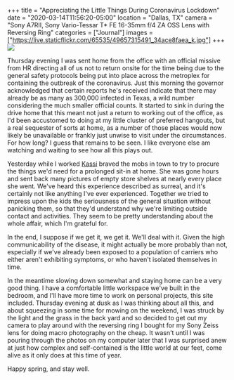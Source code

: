 +++
title = "Appreciating the Little Things During Coronavirus Lockdown"
date = "2020-03-14T11:56:20-05:00"
location = "Dallas, TX"
camera = "Sony A7RII, Sony Vario-Tessar T* FE 16-35mm f/4 ZA OSS Lens with Reversing Ring"
categories = ["Journal"]
images = ["https://live.staticflickr.com/65535/49657315491_34ace8faea_k.jpg"]
+++
<img src="https://live.staticflickr.com/65535/49657315491_34ace8faea_k.jpg">
<!--more-->
Thursday evening I was sent home from the office with an official missive from HR directing all of us not to return onsite for the time being due to the general safety protocols being put into place across the metroplex for containing the outbreak of the coronavirus. Just this morning the governor acknowledged that certain reports he's received indicate that there may already be as many as 300,000 infected in Texas, a wild number considering the much smaller official counts. It started to sink in during the drive home that this meant not just a return to working out of the office, as I'd been accustomed to doing at my little cluster of preferred hangouts, but a real sequester of sorts at home, as a number of those places would now likely be unavailable or frankly just unwise to visit under the circumstances. For how long? I guess that remains to be seen. I like everyone else am watching and waiting to see how all this plays out.

Yesterday while I worked [Kassi](http://kassiblogtoo.blogspot.com) braved the mobs in town to try to procure the things we'd need for a prolonged sit-in at home. She was gone hours and sent back many pictures of empty store shelves at nearly every place she went. We've heard this experience described as surreal, and it's certainly not like anything I've ever experienced. Together we tried to impress upon the kids the seriousness of the general situation without panicking them, so that they'd understand why we're limiting outside contact and activities. They seem to be pretty understanding about the whole affair, which I'm grateful for. 

In the end, I suppose if we get it, we get it. We'll deal with it. Given the high communicability of the disease, it might actually be more probably than not, especially if we've already been exposed to a population of carriers who either aren't exhibiting symptoms, or who haven't isolated themselves in time.

In the meantime slowing down somewhat and staying home can be a very good thing. I have a comfortable little workspace we've built in the bedroom, and I'll have more time to work on personal projects, this site included. Thursday evening at dusk as I was thinking about all this, and about squeezing in some time for mowing on the weekend, I was struck by the light and the grass in the back yard and so decided to get out my camera to play around with the reversing ring I bought for my Sony Zeiss lens for doing macro photography on the cheap. It wasn't until I was pouring through the photos on my computer later that I was surprised anew at just how complex and self-contained is the little world at our feet, come alive as it only does at this time of year.

Happy spring, and stay well.

<div id="gallery" style="display:none;">
		<img alt="Acorn in our Wild Herb Garden" src="https://live.staticflickr.com/65535/49656769313_87f8ffe6ba.jpg"
			data-image="https://live.staticflickr.com/65535/49656769313_7618f7234f_k.jpg">
		<img alt="Wishes Granted" src="https://live.staticflickr.com/65535/49656776338_d67d37ee48.jpg"
			data-image="https://live.staticflickr.com/65535/49656776338_3b85ebd51b_k.jpg">
		<img alt="I Don't Really Like This Picture" src="https://live.staticflickr.com/65535/49657587682_1553f46fc7.jpg"
			data-image="https://live.staticflickr.com/65535/49657587682_cfb22d57fa_k.jpg">
		<img alt="Leaf of Mint" src="https://live.staticflickr.com/65535/49657593032_e74f7190ca.jpg"
			data-image="https://live.staticflickr.com/65535/49657593032_7b2a06bb16_k.jpg">
		<img alt="An Oak Bud" src="https://live.staticflickr.com/65535/49657315491_b279e7e058.jpg"
			data-image="https://live.staticflickr.com/65535/49657315491_34ace8faea_k.jpg">
		<img alt="Those Tiny Purple Flowers in the Grass" src="https://live.staticflickr.com/65535/49657586977_8dd8cef389.jpg"
			data-image="https://live.staticflickr.com/65535/49657586977_77fd8bac0c_k.jpg">
		<img alt="Deep Green" src="https://live.staticflickr.com/65535/49656762528_d3a2807969.jpg"
			data-image="https://live.staticflickr.com/65535/49656762528_7eda15366d_k.jpg">
		<img alt="Spider Climbing a Dandelion" src="https://live.staticflickr.com/65535/49656764328_d9d09f7e3f.jpg"
			data-image="https://live.staticflickr.com/65535/49656764328_10799fb09e_k.jpg">
		<img alt="Sentinels" src="https://live.staticflickr.com/65535/49657307016_d78d35e4a9.jpg"
			data-image="https://live.staticflickr.com/65535/49657307016_8cae4a9c6a_k.jpg">
		<img alt="The Little World" src="https://live.staticflickr.com/65535/49657312711_97d7c7ed8a.jpg"
			data-image="https://live.staticflickr.com/65535/49657312711_06143cb666_k.jpg">
		<img alt="Things That Get Mowed" src="https://live.staticflickr.com/65535/49657308181_d04c3182e7.jpg"
			data-image="https://live.staticflickr.com/65535/49657308181_139f054817_k.jpg">
		<img alt="Dessicated Rose" src="https://live.staticflickr.com/65535/49656768638_7060dce027.jpg"
			data-image="https://live.staticflickr.com/65535/49656768638_94904ffbc0_k.jpg">
		<img alt="Future Stinger" src="https://live.staticflickr.com/65535/49657314931_87511c992e.jpg"
			data-image="https://live.staticflickr.com/65535/49657314931_c0e206ba7b_k.jpg">
		<img alt="Trash Rose and Lights" src="https://live.staticflickr.com/65535/49657591657_61c697956e.jpg"
			data-image="https://live.staticflickr.com/65535/49657591657_85fbea8813_k.jpg">
		<img alt="Tears of a Rose" src="https://live.staticflickr.com/65535/49657592332_8ce74cd872.jpg"
			data-image="https://live.staticflickr.com/65535/49657592332_4439dcc8dc_k.jpg">
		<img alt="Oak Buds Leafing Out" src="https://live.staticflickr.com/65535/49656768948_2e95c84f6a.jpg"
			data-image="https://live.staticflickr.com/65535/49656768948_c535db98a9_k.jpg">
		<img alt="A Fountain" src="https://live.staticflickr.com/65535/49656765273_683866fcf7.jpg"
			data-image="https://live.staticflickr.com/65535/49656765273_cc92899493_k.jpg">
		<img alt="Grassy Flower and Twig" src="https://live.staticflickr.com/65535/49657305136_cf3102e53b.jpg"
			data-image="https://live.staticflickr.com/65535/49657305136_0a4c31b802_k.jpg">
		<img alt="Mint" src="https://live.staticflickr.com/65535/49656776853_a25c9bb26d.jpg"
			data-image="https://live.staticflickr.com/65535/49656776853_5fb30a3f53_k.jpg">
		<img alt="Clover" src="https://live.staticflickr.com/65535/49657304106_d8f4fc663b.jpg"
			data-image="https://live.staticflickr.com/65535/49657304106_263e6fc689_k.jpg">
		<img alt="Cups of Cups" src="https://live.staticflickr.com/65535/49656764873_5f1f2c458d.jpg"
			data-image="https://live.staticflickr.com/65535/49656764873_4021a06766_k.jpg">
		<img alt="Purple Flower Macro Pano" src="https://live.staticflickr.com/65535/49657584847_21740986d6.jpg"
			data-image="https://live.staticflickr.com/65535/49657584847_d354dcb157_k.jpg">
		<img alt="Dandelion, Gone to Seed" src="https://live.staticflickr.com/65535/49657583047_1f524995ee.jpg"
			data-image="https://live.staticflickr.com/65535/49657583047_fb74ab07e1_k.jpg">
		<img alt="Rose, New Leaves" src="https://live.staticflickr.com/65535/49657314101_23a612f21a.jpg"
			data-image="https://live.staticflickr.com/65535/49657314101_21c56499dc_k.jpg">
		<img alt="Dandelion Profile, Suitable for a Desktop Pic" src="https://live.staticflickr.com/65535/49656763388_97c4f9e359.jpg"
			data-image="https://live.staticflickr.com/65535/49656763388_a118c43aa6_k.jpg">
		<img alt="Yard Lettuce" src="https://live.staticflickr.com/65535/49657313216_66781f8d92.jpg"
			data-image="https://live.staticflickr.com/65535/49657313216_f9d1ded2b2_k.jpg">
		<img alt="Spores" src="https://live.staticflickr.com/65535/49657308626_f6d4842dc2.jpg"
			data-image="https://live.staticflickr.com/65535/49657308626_767feda9e2_k.jpg">
</div>
